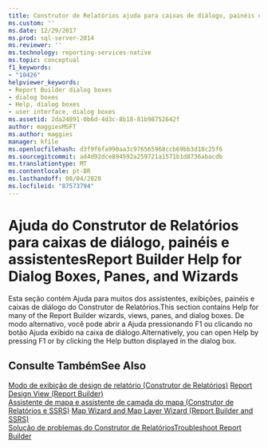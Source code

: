```yaml
---
title: Construtor de Relatórios ajuda para caixas de diálogo, painéis e assistentes | Microsoft Docs
ms.custom: ''
ms.date: 12/29/2017
ms.prod: sql-server-2014
ms.reviewer: ''
ms.technology: reporting-services-native
ms.topic: conceptual
f1_keywords:
- "10426"
helpviewer_keywords:
- Report Builder dialog boxes
- dialog boxes
- Help, dialog boxes
- user interface, dialog boxes
ms.assetid: 2da24891-0b6d-4d3c-8b18-81b98752642f
author: maggiesMSFT
ms.author: maggies
manager: kfile
ms.openlocfilehash: d3f9f6fa990aa3c976565968ccb69bb3d18c25f6
ms.sourcegitcommit: ad4d92dce894592a259721a1571b1d8736abacdb
ms.translationtype: MT
ms.contentlocale: pt-BR
ms.lasthandoff: 08/04/2020
ms.locfileid: "87573794"
---
```

# <a name="report-builder-help-for-dialog-boxes-panes-and-wizards"></a><span data-ttu-id="02f8f-102">Ajuda do Construtor de Relatórios para caixas de diálogo, painéis e assistentes</span><span class="sxs-lookup"><span data-stu-id="02f8f-102">Report Builder Help for Dialog Boxes, Panes, and Wizards</span></span>
  <span data-ttu-id="02f8f-103">Esta seção contém Ajuda para muitos dos assistentes, exibições, painéis e caixas de diálogo do Construtor de Relatórios.</span><span class="sxs-lookup"><span data-stu-id="02f8f-103">This section contains Help for many of the Report Builder wizards, views, panes, and dialog boxes.</span></span> <span data-ttu-id="02f8f-104">De modo alternativo, você pode abrir a Ajuda pressionando F1 ou clicando no botão Ajuda exibido na caixa de diálogo.</span><span class="sxs-lookup"><span data-stu-id="02f8f-104">Alternatively, you can open Help by pressing F1 or by clicking the Help button displayed in the dialog box.</span></span>  
  
## <a name="see-also"></a><span data-ttu-id="02f8f-105">Consulte Também</span><span class="sxs-lookup"><span data-stu-id="02f8f-105">See Also</span></span>  
 <span data-ttu-id="02f8f-106">[Modo de exibição de design de relatório &#40;Construtor de Relatórios&#41;](report-builder/report-design-view-report-builder.md) </span><span class="sxs-lookup"><span data-stu-id="02f8f-106">[Report Design View &#40;Report Builder&#41;](report-builder/report-design-view-report-builder.md) </span></span>  
 <span data-ttu-id="02f8f-107">[Assistente de mapa e assistente de camada do mapa &#40;Construtor de Relatórios e SSRS&#41;](report-design/map-wizard-and-map-layer-wizard-report-builder-and-ssrs.md) </span><span class="sxs-lookup"><span data-stu-id="02f8f-107">[Map Wizard and Map Layer Wizard &#40;Report Builder and SSRS&#41;](report-design/map-wizard-and-map-layer-wizard-report-builder-and-ssrs.md) </span></span>  
 [<span data-ttu-id="02f8f-108">Solução de problemas do Construtor de Relatórios</span><span class="sxs-lookup"><span data-stu-id="02f8f-108">Troubleshoot Report Builder</span></span>](../../2014/reporting-services/troubleshoot-report-builder.md)  
  
  
